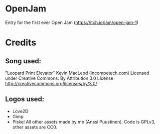 # OpenJam
Entry for the first ever Open Jam (https://itch.io/jam/open-jam-1)

# Credits
## Song used:
"Leopard Print Elevator" Kevin MacLeod (incompetech.com)
Licensed under Creative Commons: By Attribution 3.0 License
http://creativecommons.org/licenses/by/3.0/
## Logos used:
* Löve2D
* Gimp
* Piskel
All other assets made by me (Anssi Puustinen).
Code is GPLv3, other assets are CC0.
